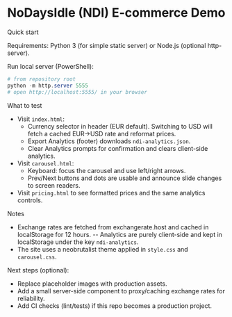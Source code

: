 # NoDaysIdle (NDI) E-commerce Demo

Quick start

Requirements: Python 3 (for simple static server) or Node.js (optional http-server).

Run local server (PowerShell):

```powershell
# from repository root
python -m http.server 5555
# open http://localhost:5555/ in your browser
```

What to test

- Visit `index.html`:
  - Currency selector in header (EUR default). Switching to USD will fetch a cached EUR→USD rate and reformat prices.
  - Export Analytics (footer) downloads `ndi-analytics.json`.
  - Clear Analytics prompts for confirmation and clears client-side analytics.
- Visit `carousel.html`:
  - Keyboard: focus the carousel and use left/right arrows.
  - Prev/Next buttons and dots are usable and announce slide changes to screen readers.
- Visit `pricing.html` to see formatted prices and the same analytics controls.

Notes

- Exchange rates are fetched from exchangerate.host and cached in localStorage for 12 hours.
-- Analytics are purely client-side and kept in localStorage under the key `ndi-analytics`.
- The site uses a neobrutalist theme applied in `style.css` and `carousel.css`.

Next steps (optional):

- Replace placeholder images with production assets.
- Add a small server-side component to proxy/caching exchange rates for reliability.
- Add CI checks (lint/tests) if this repo becomes a production project.
